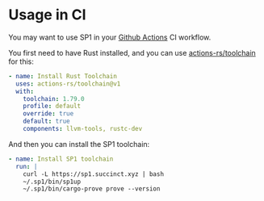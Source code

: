 # Usage in CI

You may want to use SP1 in your [Github Actions](https://docs.github.com/en/actions) CI workflow.

You first need to have Rust installed, and you can use
[actions-rs/toolchain](https://github.com/actions-rs/toolchain) for this:

```yaml
- name: Install Rust Toolchain
  uses: actions-rs/toolchain@v1
  with:
    toolchain: 1.79.0
    profile: default
    override: true
    default: true
    components: llvm-tools, rustc-dev
```

And then you can install the SP1 toolchain:

```yaml
- name: Install SP1 toolchain
  run: |
    curl -L https://sp1.succinct.xyz | bash
    ~/.sp1/bin/sp1up 
    ~/.sp1/bin/cargo-prove prove --version
```
